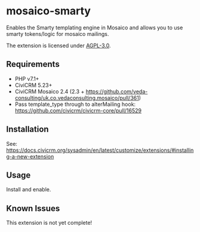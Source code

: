 # mosaico-smarty

Enables the Smarty templating engine in Mosaico and allows you to use smarty tokens/logic for mosaico mailings.

The extension is licensed under [AGPL-3.0](LICENSE.txt).

## Requirements

* PHP v7.1+
* CiviCRM 5.23+
* CiviCRM Mosaico 2.4 (2.3 + https://github.com/veda-consulting/uk.co.vedaconsulting.mosaico/pull/361)
* Pass template_type through to alterMailing hook: https://github.com/civicrm/civicrm-core/pull/16529

## Installation

See: https://docs.civicrm.org/sysadmin/en/latest/customize/extensions/#installing-a-new-extension

## Usage

Install and enable.

## Known Issues

This extension is not yet complete!
